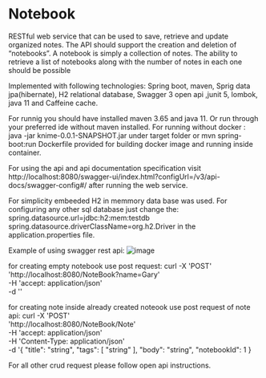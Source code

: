 # Notebook
 RESTful web service that can be used to save, retrieve and
update organized notes. The API should support the creation and deletion of “notebooks”. A notebook is
simply a collection of notes. The ability to retrieve a list of notebooks along with the number of notes in
each one should be possible

Implemented with following technologies: Spring boot, maven, Sprig data jpa(hibernate), H2 relational database, Swagger 3 open api ,junit 5, lombok, java 11 and
Caffeine cache.

For runnig you should have installed maven 3.65 and java 11. Or run through your preferred ide without maven installed.
For running without docker : java -jar knime-0.0.1-SNAPSHOT.jar under target folder or mvn spring-boot:run
Dockerfile provided for building docker image and running inside container.


For using the api and api documentation specification visit http://localhost:8080/swagger-ui/index.html?configUrl=/v3/api-docs/swagger-config#/ after running the web service.

For simplicity embeeded H2 in memmory data base was used. For configuring any other sql database just change the: spring.datasource.url=jdbc:h2:mem:testdb spring.datasource.driverClassName=org.h2.Driver in the application.properties file.


Example of using swagger rest api:
![image](https://user-images.githubusercontent.com/24994775/167726479-c23acab4-84be-433e-a0f9-2e5bd479c3a9.png)


for creating empty notebook use post request:
curl -X 'POST' \
  'http://localhost:8080/NoteBook?name=Gary' \
  -H 'accept: application/json' \
  -d ''

for creating note inside already created noteook use post request of note api:
curl -X 'POST' \
  'http://localhost:8080/NoteBook/Note' \
  -H 'accept: application/json' \
  -H 'Content-Type: application/json' \
  -d '{
  "title": "string",
  "tags": [
    "string"
  ],
  "body": "string",
  "notebookId": 1
}

For all other crud request please follow open api instructions.

